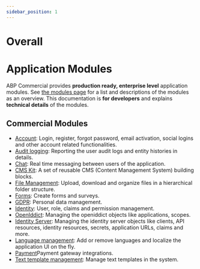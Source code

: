 ```yaml
---
sidebar_position: 1
---
```


# Overall

Application Modules
===================

ABP Commercial provides **production ready, enterprise level** application modules. See [the modules page](https://commercial.abp.io/modules) for a list and descriptions of the modules as an overview. This documentation is **for developers** and explains **technical details** of the modules.

Commercial Modules
------------------

* [Account](Account-Module.md): Login, register, forgot password, email activation, social logins and other account related functionalities.
* [Audit logging](Audit-Logging.md): Reporting the user audit logs and entity histories in details.
* [Chat](Chat-Module.md): Real time messaging between users of the application.
* [CMS Kit](CMS-KIt-Pro.md): A set of reusable CMS (Content Management System) building blocks.
* [File Management](File-Management.md): Upload, download and organize files in a hierarchical folder structure.
* [Forms](Forms.md): Create forms and surveys.
* [GDPR](https://docs.abp.io/en/commercial/7.2/modules/gdpr): Personal data management.
* [Identity](Identity.md): User, role, claims and permission management.
* [OpenIddict](OpenIddict.md): Managing the openiddict objects like applications, scopes.
* [Identity Server](https://docs.abp.io/en/commercial/7.2/modules/identity-server): Managing the identity server objects like clients, API resources, identity resources, secrets, application URLs, claims and more.
* [Language management](Language-Management.md): Add or remove languages and localize the application UI on the fly.
* [Payment](Payment.md)Payment gateway integrations.
* [Text template management](Text-Template-Management.md): Manage text templates in the system.

 
 